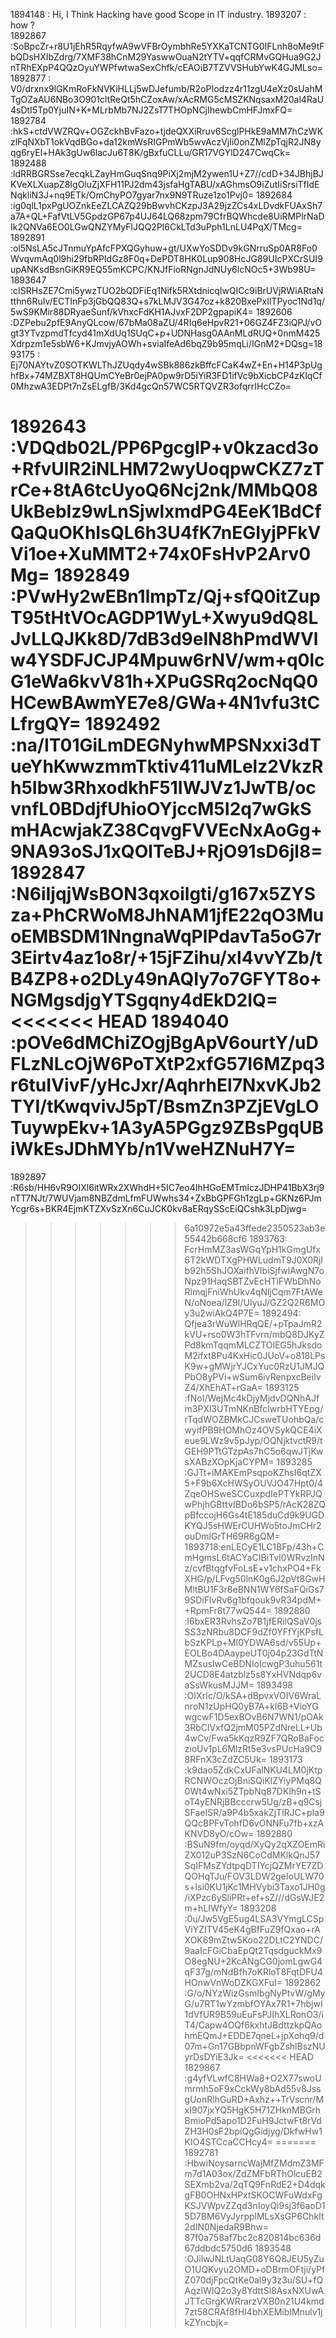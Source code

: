 1894148 : Hi, I Think Hacking have good Scope in IT industry.
1893207 : how ?  
1892867 :SoBpcZr+r8U1jEhR5RqyfwA9wVFBrOymbhRe5YXKaTCNTG0IFLnh8oMe9tFbQDsHXIbZdrg/7XMF38hCnM29YaswwOuaN2tYTV+qqfCRMvGQHua9G2JnTRhEXpP4QQzOyuYWPfwtwaSexChfk/cEAOiB7TZVVSHubYwK4GJMLso=
1892877 : V0/drxnx9lGKmRoFkNVKiHLLj5wDJefumb/R2oPIodzz4r11zgU4eXz0sUahMTgOZaAU6NBo3O901cltReQt5hCZoxAw/xAcRMG5cMSZKNqsaxM20al4RaU4sDtI5Tp0YjuIN+K+MLrbMb7NJ2ZsT7THOpNCjIhewbCmHFJmxFQ=
1892784 :hkS+ctdVWZRQv+OGZckhBvFazo+tjdeQXXiRruv6ScglPHkE9aMM7hCzWKzlFqNXbT1okVqdBGo+da12kmWsRIGPmWb5wvAczVjIi0onZMlZpTqjR2JN8yqg6ryEl+HAk3gUw6lacJu6T8K/gBxfuCLLu/GR17VGYlD247CwqCk=
1892488 :ldRRBGRSse7ecqkLZayHmGuqSnq9PiXj2mjM2ywen1U+Z7//cdD+34JBhjBJKVeXLXuapZ8IgOluZjXFH11PJ2dm43jsfaHgTABU/xAGhmsO9iZutIiSrsiTfIdENqkliN3J+nq9ETk/OmChyPO7gyar7nx9N9TRuze1zo1Pvj0=
1892684 :ig0qlL1pxPgUOZnkEeZLCAZQ29bBwvhCKzpJ3A29jzZCs4xLDvdkFUAxSh7a7A+QL+FafVtLV5GpdzGP67p4UJ64LQ68zpm79CfrBQWhcde8UiRMPlrNaDIk2QNVa6EO0LGwQNZYMyFlJQQ2Pl6CkLTd3uPph1LnLU4PqX/TMcg=
1892891 :ol5NsLA5cJTnmuYpAfcFPXQGyhuw+gt/UXwYoSDDv9kGNrruSp0AR8Fo0WvqvmAq0l9hi29fbRPIdGz8F0q+DePDT8HK0Lup908HcJG89UIcPXCrSUI9upANKsdBsnGiKR9EQ55mKCPC/KNJfFioRNgnJdNUy6lcNOc5+3Wb98U=
1893647 :cISRHsZE7Cmi5ywzTUO2bQDFiEq1Nifk5RXtdnicqIwQlCc9iBrUVjRWiARtaNtthn6RuIv/ECTInFp3jGbQQ83Q+s7kLMJV3G47oz+k820BxePxIlTPyoc1Nd1q/5wS9KMir88DRyaeSunf/kVhxcFdKH1AJvxF2DP2gpapiK4=
1892606 :DZPebu2pfE9AnyQLcow/67bMa08aZU/4RIq6eHpvR21+06GZ4FZ3iQPJ/vOgt3YTvzpmdTfcyd41mXdUq1SUqC+p+UDNHasg0AAnMLdRUQ+0nmM425Xdrpzm1e5sbW6+KJmvjyAOWh+sviaIfeAd6bqZ9b95mqLi/IGnM2+DQsg=1893175 : Ej70NAYtvZ0SOTKWLThJZUqdy4wSBk886zkBffcFCaK4wZ+En+H14P3pUghfBx+74MZBXT8HQUmCYeBr0ejPA0pw9rD5iYiR3FD1ifVc9bXicbCP4zKlqCf0MhzwA3EDPt7nZsELgfB/3Kd4gcQn57WC5RTQVZR3ofqrrIHcCZo=

1892643 :VDQdb02L/PP6PgcgIP+v0kzacd3o+RfvUlR2iNLHM72wyUoqpwCKZ7zTrCe+8tA6tcUyoQ6Ncj2nk/MMbQ08UkBebIz9wLnSjwlxmdPG4EeK1BdCfQaQuOKhIsQL6h3U4fK7nEGIyjPFkVVi1oe+XuMMT2+74x0FsHvP2Arv0Mg=
1892849 :PVwHy2wEBn1lmpTz/Qj+sfQ0itZupT95tHtVOcAGDP1WyL+Xwyu9dQ8LJvLLQJKk8D/7dB3d9eIN8hPmdWVlw4YSDFJCJP4Mpuw6rNV/wm+q0lcG1eWa6kvV81h+XPuGSRq2ocNqQ0HCewBAwmYE7e8/GWa+4N1vfu3tCLfrgQY=
1892492 :na/IT01GiLmDEGNyhwMPSNxxi3dTueYhKwwzmmTktiv411uMLelz2VkzRh5Ibw3RhxodkhF51IWJVz1JwTB/ocvnfL0BDdjfUhioOYjccM5I2q7wGkSmHAcwjakZ38CqvgFVVEcNxAoGg+9NA93oSJ1xQOlTeBJ+RjO91sD6jl8=
1892847 :N6iIjqjWsBON3qxoilgti/g167x5ZYSza+PhCRWoM8JhNAM1jfE22qO3MuoEMBSDM1NngnaWqPlPdavTa5oG7r3Eirtv4az1o8r/+15jFZihu/xl4vvYZb/tB4ZP8+o2DLy49nAQIy7o7GFYT8o+NGMgsdjgYTSgqny4dEkD2IQ=
<<<<<<< HEAD
1894040 :pOVe6dMChiZOgjBgApV6ourtY/uDFLzNLcOjW6PoTXtP2xfG57I6MZpq3r6tuIVivF/yHcJxr/AqhrhEl7NxvKJb2TYI/tKwqvivJ5pT/BsmZn3PZjEVgLOTuywpEkv+1A3yA5PGgz9ZBsPgqUBiWkEsJDhMYb/n1VweHZNuH7Y=
=======
1892897 :R6sb/HH6vR9OIXl6itWRx2XWhdH+5IC7eo4IhHGoEMTmlczJDHP41BbX3rj9nTT7NJt/7WUVjam8NBZdmLfmFUWwhs34+ZxBbGPFGh1zgLp+GKNz6PJmYcgr6s+BKR4EjmKTZXvSzXn6CuJCK0kv8aERqySScEiQCshk3LpDjwg=
>>>>>>> 6a10972e5a43ffede2350523ab3e55442b668cf6
1893763: FcrHmMZ3asWGqYpH1kGmgUfx6T2kWDTXgPHWLudmT9J0X0RjIb92h5ShJOXaifhVIbiSjfwlAwgN7oNpz91HaqSBTZvEcHTlFWbDhNoRlmqjFniWhUkv4qNljCqm7FtAWeN/oNoea/lZ9I/UIyuJ/GZ2Q2R6MOy3u2wiAkQ4P7E=
1892494: Qfjea3rWuWlHRqQE/+pTpaJmR2kVU+rso0W3hTFvrn/mbQ8DJKyZPd8kmTqqmMLCZTOlEG5hJksdoM2ifxt8Pu4KxHic0JUoV+o818LPsK9w+gMWjrYJCxYuc0RzU1JMJQPbO8yPVi+wSum6ivRenpxcBeilvZ4/XhEhAT+rGaA=
1893125 :fNoI/WejMc4kDjyMjdvDQNhAJfm3PXl3UTmNKnBfcIwrbHTYEpg/rTqdWOZBMkCJCsweTUohbQa/cwyifPB9HOMhOz4OVSykQCE4iXeue9LWz9v5pJyp/OQNjktvctR9/tGEH9PTtGTzpAs7hC5o6qwJTjKwsXABzXOpKjaCYPM=
1893285 :GJTt+iMAKEmPsqpoKZhsI6qtZX5+F9b6XcHWSyOUVJO47Hpt0/4ZqeOHSweSCCuxpdIePTYkRPJQwPhjhGBttvIBDo6bSP5/rAcK28ZQpBfccojH6Gs4tE185duCd9k9UGDKYQJ5sHWErCUHWo5toJmCHr2ouDmlGrTH69R6gQM=
1893718:enLECyE1LC1BFp/43h+CmHgmsL6tACYaCIBiTvI0WRvzInNz/cvfBtqgfvFoLsE+v1chxPO4+FkXHG/p/LFvg50lnK0g6J2pVt8GwHMltBU1F3r8eBNN1WY6fSaFQiGs79SDiFlvRv6g1bfqouk9vR34pdM++RpmFr8t77wQ544=
1892880 :l6bxER3RvhsZo7B1jfERilQSaV0jsSS3zNRbu8DCF9dZf0YFfYjKPsfLbSzKPLp+MI0YDWA6sd/v55Up+EOLBo4DAaypeUT0j04p23GdTtNMZsuslwCeBDNloIcwgP3uhu561t2UCD8E4atzblz5s8YxHVNdqp6vaSsWkusMJJM=
1893498 :OIXrIc/O/kSA+dBpvxVOIV6WraLnroN1zUpHQ0yB7A+kI6B+VioYGwgcwF1D5exBOvB6N7WN1/pOAk3RbClVxfQ2jmM05PZdNreLL+Ub4wCv/Fwa5kKqzR9ZF7QRoBaFoczioUv1pL6MlzRt5e3vsPUcHa9C98RFnX3cZdZC5Uk=
1893173 :k9dao5ZdkCxUFalNKU4LM0jKtpRCNWOczOjBniSQiKlZYiyPMq8Q0Wt4wNxi5ZTpbNq87DKlh9n+tSoT4yENRjBBcccrw5Ug/zB+q9CsjSFaeISR/a9P4b5xakZjTlRJC+pIa9QQcBPFvTohfD6vONNFu7fb+xzAKNVD8yO/cOw=
1892880 :BSuN9fm/oyqd/XyQy2qXZOEmRiZX012uP3SzN6CoCdMKlkQnJ57SqIFMsZYdtpqDTIYcjQZMrYE7ZDQOHqTJu/FOV3LDW2geIoULW70s+Isi0KU1jKc1MHVybi3Taxo1JH0g/iXPzc6ySliPRt+ef+sZ///dGsWJE2m+hLIWfyY=
1893208 :0u/Jw5VgE5ug4LSA3VYmgLCSpViYZITV45eK4gBfFuZ9fQxao+rAXOK69mZtw5Koo22DLtC2YNDC/9aaIcFGiCbaEpQt2TqsdguckMx9O8egNU+2KcANgCG0jomLgwG4qF37g/mNdBfh7oKRloT8FqtDFU4HOnwVnWoDZKGXFuI=
1892862 :G/o/NYzWizGsmIbgNyPtvW/gMyG/u7RT1wYzmbfOYAx7R1+7hbjwI1dVfUR9B59uEuFsPJIhXLRonO3/iT4/Capw4OQf6kxhtJBdttzkpQAohmEQmJ+EDDE7qneL+jpXohq9/d07m+Gn17GBbpnWFgbZshlBszNUyrDsDYiE3Jk=
<<<<<<< HEAD
1829867 :g4yfVLwfC8HWa8+O2X77swoUmrmh5oF9xCckWy8bAd55v8JssgUonRlhGuRD+Axhz++TrVscnr/MxI907jxYQ5HgK5H71ZHknMBGrhBmioPd5apo1D2FuH9JctwFt8rVdZH3H0sF2bpiQgGidjyg/DkfwHw1KIO4STCcaCCHcy4=
=======
1892781 :HbwiNoysarncWajMfZMdmZ3MFm7d1A03ox/ZdZMFbRThOlcuEB2SEXmb2va/2qTQ9FnRdE2+D4dqkgFB0OHNxHPxtSKOCWFuWdxFgKSJVWpvZZqd3nIoyQi9sj3f6aoD15D7BM6VyJyrpplMLsXsGP6ChkIt2dIN0NjedaR9Bhw=
>>>>>>> 87f0a758af7bc2c820814bc636d67ddbdc5750d6
1893548 :OJilwJNLtUaqG08Y6Q8JEU5yZuO1UQKvyu2OMD+oDBrmOFtji/yPfZ070djFpcQtKe0al9y3z3u/SU+fQAqzlWIQ2o3y8YdttSl8AsxNXUwAJTTcGrgKWRrarzVXB0n21U4kmd7zt58CRAf8fHI4bhXEMibIMnulv1jkZYncbjk=